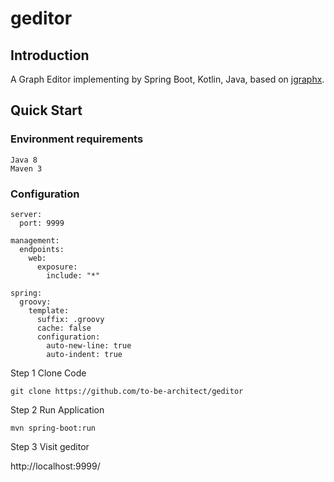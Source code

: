 # geditor

## Introduction

A Graph Editor implementing by Spring Boot, Kotlin, Java, based on [jgraphx](https://github.com/jgraph/jgraphx).

## Quick Start

### Environment requirements

``` 
Java 8
Maven 3
```

### Configuration

``` 
server:
  port: 9999

management:
  endpoints:
    web:
      exposure:
        include: "*"

spring:
  groovy:
    template:
      suffix: .groovy
      cache: false
      configuration:
        auto-new-line: true
        auto-indent: true
```

Step 1 Clone Code
```
git clone https://github.com/to-be-architect/geditor
```

Step 2 Run Application
``` 
mvn spring-boot:run
```

Step 3 Visit geditor

http://localhost:9999/


